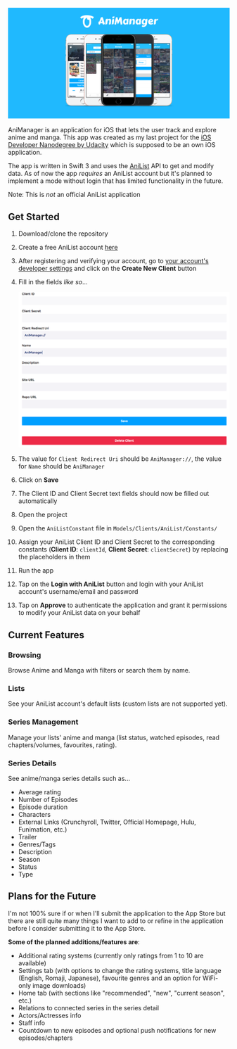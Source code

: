 ![AniManager preview on iPhone](https://github.com/helmrich/AniManager/blob/master/images/animanager-iphone-preview.png?raw=true)

AniManager is an application for iOS that lets the user track and explore anime and manga. This app was created as my last project for the [iOS Developer Nanodegree by Udacity](https://www.udacity.com/course/ios-developer-nanodegree--nd003) which is supposed to be an own iOS application. 

The app is written in Swift 3 and uses the [AniList](https://anilist.co) API to get and modify data. As of now the app *requires* an AniList account but it's planned to implement a mode without login that has limited functionality in the future.

Note: This is *not* an official AniList application

## Get Started
1. Download/clone the repository
2. Create a free AniList account [here](https://anilist.co/register)
3. After registering and verifying your account, go to [your account's developer settings](https://anilist.co/settings/developer) and click on the **Create New Client** button
4. Fill in the fields *like so*...

	![](https://github.com/helmrich/AniManager/blob/master/screenshots/anilist-client-creation.png?raw=true)
  
5. The value for ```Client Redirect Uri``` should be ```AniManager://```, the value for ```Name``` should be ```AniManager```
6. Click on **Save**
7. The Client ID and Client Secret text fields should now be filled out automatically
8. Open the project
9. Open the ```AniListConstant``` file in ```Models/Clients/AniList/Constants/```
10. Assign your AniList Client ID and Client Secret to the corresponding constants (**Client ID**: ```clientId```, **Client Secret**: ```clientSecret```) by replacing the placeholders in them
11. Run the app
12. Tap on the **Login with AniList** button and login with your AniList account's username/email and password
13. Tap on **Approve** to authenticate the application and grant it permissions to modify your AniList data on your behalf

## Current Features

### Browsing
Browse Anime and Manga with filters or search them by name.

### Lists
See your AniList account's default lists (custom lists are not supported yet).

### Series Management
Manage your lists' anime and manga (list status, watched episodes, read chapters/volumes, favourites, rating).

### Series Details
See anime/manga series details such as...

- Average rating
- Number of Episodes
- Episode duration
- Characters
- External Links (Crunchyroll, Twitter, Official Homepage, Hulu, Funimation, etc.)
- Trailer
- Genres/Tags
- Description
- Season
- Status
- Type

## Plans for the Future
I'm not 100% sure if or when I'll submit the application to the App Store but there are still quite many things I want to add to or refine in the application before I consider submitting it to the App Store.

**Some of the planned additions/features are**:

- Additional rating systems (currently only ratings from 1 to 10 are available)
- Settings tab (with options to change the rating systems, title language (English, Romaji, Japanese), favourite genres and an option for WiFi-only image downloads)
- Home tab (with sections like "recommended", "new", "current season", etc.)
- Relations to connected series in the series detail
- Actors/Actresses info
- Staff info
- Countdown to new episodes and optional push notifications for new episodes/chapters



